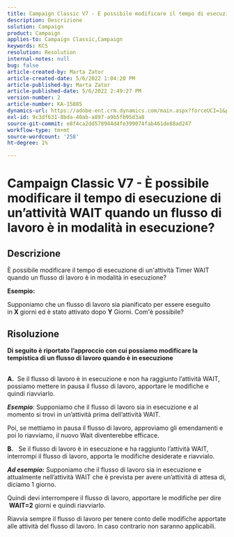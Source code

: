 ```yaml
---
title: Campaign Classic V7 - È possibile modificare il tempo di esecuzione di un’attività WAIT quando un flusso di lavoro è in modalità in esecuzione?
description: Descrizione
solution: Campaign
product: Campaign
applies-to: Campaign Classic,Campaign
keywords: KCS
resolution: Resolution
internal-notes: null
bug: false
article-created-by: Marta Zator
article-created-date: 5/6/2022 1:04:20 PM
article-published-by: Marta Zator
article-published-date: 5/6/2022 2:49:27 PM
version-number: 2
article-number: KA-15085
dynamics-url: https://adobe-ent.crm.dynamics.com/main.aspx?forceUCI=1&pagetype=entityrecord&etn=knowledgearticle&id=c3c19805-3dcd-ec11-a7b5-6045bd00dbbc
exl-id: 9c3df631-8bda-40ab-a897-a9b5fb95d3a8
source-git-commit: e8f4ca2dd578944d4fe399074fab461de88ad247
workflow-type: tm+mt
source-wordcount: '258'
ht-degree: 1%

---
```


# Campaign Classic V7 - È possibile modificare il tempo di esecuzione di un’attività WAIT quando un flusso di lavoro è in modalità in esecuzione?

## Descrizione


È possibile modificare il tempo di esecuzione di un&#39;attività Timer WAIT quando un flusso di lavoro è in modalità in esecuzione?

<b>Esempio:</b>

Supponiamo che un flusso di lavoro sia pianificato per essere eseguito in <b>X </b>giorni ed è stato attivato dopo <b>Y</b> Giorni. Com&#39;è possibile?


## Risoluzione


<b>Di seguito è riportato l’approccio con cui possiamo modificare la tempistica di un flusso di lavoro quando è in esecuzione

<br>A.</b>  Se il flusso di lavoro è in esecuzione e non ha raggiunto l’attività WAIT, possiamo mettere in pausa il flusso di lavoro, apportare le modifiche e quindi riavviarlo.

<b>*Esempio</b>*: Supponiamo che il flusso di lavoro sia in esecuzione e al momento si trovi in un’attività prima dell’attività WAIT.

Poi, se mettiamo in pausa il flusso di lavoro, approviamo gli emendamenti e poi lo riavviamo, il nuovo Wait diventerebbe efficace.

<b>B.</b>   Se il flusso di lavoro è in esecuzione e ha raggiunto l’attività WAIT, interrompi il flusso di lavoro, apporta le modifiche desiderate e riavvialo.

<b>*Ad esempio:</b>* Supponiamo che il flusso di lavoro sia in esecuzione e attualmente nell’attività WAIT che è prevista per avere un’attività di attesa di, diciamo 1 giorno.

Quindi devi interrompere il flusso di lavoro, apportare le modifiche per dire  <b>WAIT=2</b> giorni e quindi riavviarlo.

Riavvia sempre il flusso di lavoro per tenere conto delle modifiche apportate alle attività del flusso di lavoro. In caso contrario non saranno applicabili.

